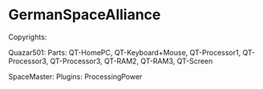 GermanSpaceAlliance
===============

Copyrights:

Quazar501:
	Parts: QT-HomePC, QT-Keyboard+Mouse, QT-Processor1, QT-Processor3, QT-Processor3, QT-RAM2, QT-RAM3, QT-Screen
	
SpaceMaster: 
	Plugins: ProcessingPower
